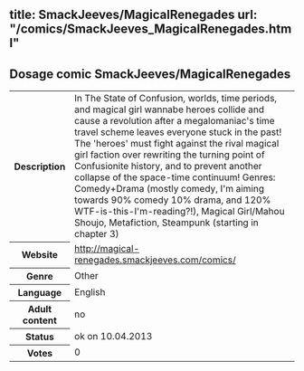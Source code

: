 title: SmackJeeves/MagicalRenegades
url: "/comics/SmackJeeves_MagicalRenegades.html"
---
Dosage comic SmackJeeves/MagicalRenegades
-----------------------------------------

<table class="comicinfo">
<tr>
<th>Description</th><td>In The State of Confusion, worlds, time periods, and magical girl wannabe heroes collide and cause a revolution after a megalomaniac's time travel scheme leaves everyone stuck in the past! The 'heroes' must fight against the rival magical girl faction over rewriting the turning point of Confusionite history, and to prevent another collapse of the space-time continuum! Genres: Comedy+Drama (mostly comedy, I'm aiming towards 90% comedy 10% drama, and 120% WTF-is-this-I'm-reading?!), Magical Girl/Mahou Shoujo, Metafiction, Steampunk (starting in chapter 3)</td>
</tr>
<tr>
<th>Website</th><td><a href="http://magical-renegades.smackjeeves.com/comics/">http://magical-renegades.smackjeeves.com/comics/</a></td>
</tr>
<tr>
<th>Genre</th><td>Other</td>
</tr>
<tr>
<th>Language</th><td>English</td>
</tr>
<tr>
<th>Adult content</th><td>no</td>
</tr>
<tr>
<th>Status</th><td>ok on 10.04.2013</td>
</tr>
<tr>
<th>Votes</th><td>0</div></td>
</tr>
</table>
